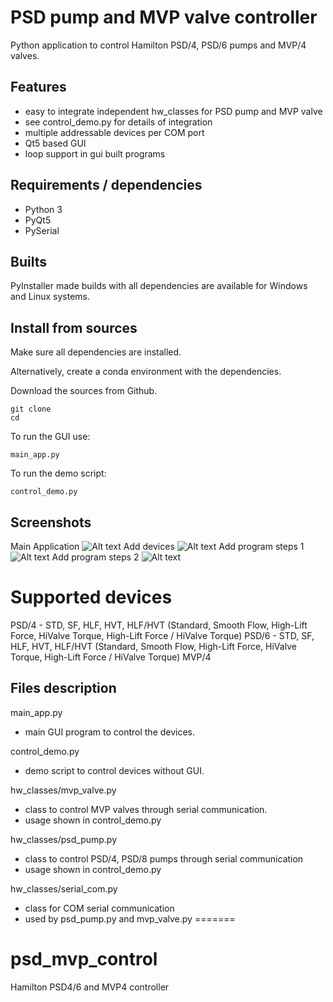 # PSD pump and MVP valve controller 
Python application to control Hamilton PSD/4, PSD/6 pumps and MVP/4 valves.

## Features
- easy to  integrate independent hw_classes for PSD pump and MVP valve
- see control_demo.py for details of integration
- multiple addressable devices per COM port
- Qt5 based GUI
- loop support in gui built programs

## Requirements / dependencies
- Python 3
- PyQt5
- PySerial

## Builts
PyInstaller made builds with all dependencies are available for Windows and Linux systems.

## Install from sources
Make sure all dependencies are installed.

Alternatively, create a conda environment with the dependencies.

Download the sources from Github.
```
git clone 
cd 
```
To run the GUI use:
```
main_app.py
```

To run the demo script:
```
control_demo.py
```

## Screenshots
Main Application
![Alt text](/screenshots/main.png?raw=true "Main app")
Add devices
![Alt text](/screenshots/main.png?raw=true "Add devices")
Add program steps 1
![Alt text](/screenshots/main.png?raw=true "Add program steps 1")
Add program steps 2
![Alt text](/screenshots/main.png?raw=true "Add program steps 2")

# Supported devices
PSD/4 - STD, SF, HLF, HVT, HLF/HVT (Standard, Smooth Flow, High-Lift Force, HiValve Torque, High-Lift Force / HiValve Torque)
PSD/6 - STD, SF, HLF, HVT, HLF/HVT (Standard, Smooth Flow, High-Lift Force, HiValve Torque, High-Lift Force / HiValve Torque)
MVP/4

## Files description
main_app.py
- main GUI program to control the devices.

control_demo.py
- demo script to control devices without GUI.

hw_classes/mvp_valve.py
- class to control MVP valves through serial communication.
- usage shown in control_demo.py

hw_classes/psd_pump.py
- class to control PSD/4, PSD/8 pumps through serial communication
- usage shown in control_demo.py

hw_classes/serial_com.py
- class for COM serial communication
- used by psd_pump.py and mvp_valve.py
=======
# psd_mvp_control
Hamilton PSD4/6 and MVP4 controller
